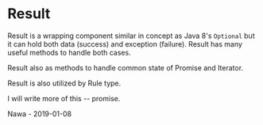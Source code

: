# Result

Result is a wrapping component similar in concept as Java 8's `Optional`
  but it can hold both data (success) and exception (failure).
Result has many useful methods to handle both cases.

Result also as methods to handle common state of Promise and Iterator.

Result is also utilized by Rule type.


I will write more of this -- promise.

Nawa - 2019-01-08